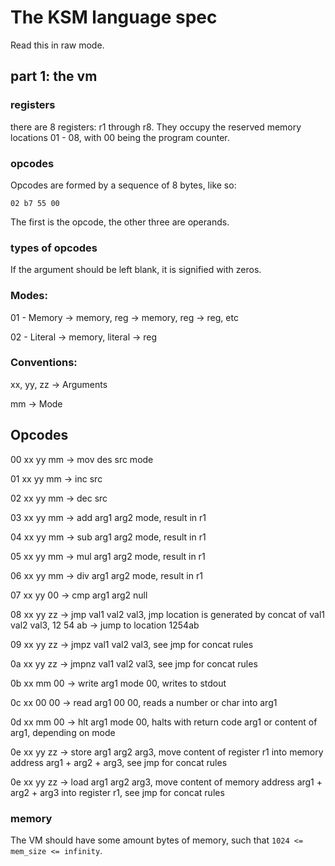 # The KSM language spec

Read this in raw mode.

## part 1: the vm

### registers

there are 8 registers: r1 through r8. They occupy the reserved memory locations 01 - 08, with 00 being the program counter.

### opcodes

Opcodes are formed by a sequence of 8 bytes, like so:

`02 b7 55 00`

The first is the opcode, the other three are operands.

### types of opcodes

If the argument should be left blank, it is signified with zeros.

### Modes:

01 - Memory -> memory, reg -> memory, reg -> reg, etc

02 - Literal -> memory, literal -> reg

### Conventions:

xx, yy, zz -> Arguments

mm -> Mode

## Opcodes

00 xx yy mm -> mov des src mode

01 xx yy mm -> inc src

02 xx yy mm -> dec src

03 xx yy mm -> add arg1 arg2 mode, result in r1

04 xx yy mm -> sub arg1 arg2 mode, result in r1

05 xx yy mm -> mul arg1 arg2 mode, result in r1

06 xx yy mm -> div arg1 arg2 mode, result in r1

07 xx yy 00 -> cmp arg1 arg2 null

08 xx yy zz -> jmp val1 val2 val3, jmp location is generated by concat of val1 val2 val3, 12 54 ab -> jump to location 1254ab

09 xx yy zz -> jmpz val1 val2 val3, see jmp for concat rules

0a xx yy zz -> jmpnz val1 val2 val3, see jmp for concat rules

0b xx mm 00 -> write arg1 mode 00, writes to stdout

0c xx 00 00 -> read arg1 00 00, reads a number or char into arg1

0d xx mm 00 -> hlt arg1 mode 00, halts with return code arg1 or content of arg1, depending on mode

0e xx yy zz -> store arg1 arg2 arg3, move content of register r1 into memory address arg1 + arg2 + arg3, see jmp for concat rules

0e xx yy zz -> load arg1 arg2 arg3, move content of memory address arg1 + arg2 + arg3 into register r1, see jmp for concat rules


### memory

The VM should have some amount bytes of memory, such that `1024 <= mem_size <= infinity`.
